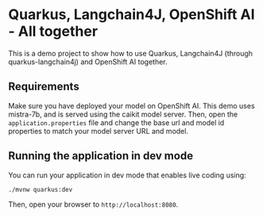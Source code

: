# Quarkus, Langchain4J, OpenShift AI - All together

This is a demo project to show how to use Quarkus, Langchain4J (through quarkus-langchain4j) and OpenShift AI together.

## Requirements

Make sure you have deployed your model on OpenShift AI. This demo uses mistra-7b, and is served using the caikit model server.
Then, open the `application.properties` file and change the base url and model id properties to match your model server URL and model.

## Running the application in dev mode

You can run your application in dev mode that enables live coding using:

```
./mvnw quarkus:dev
```

Then, open your browser to `http://localhost:8080`.


